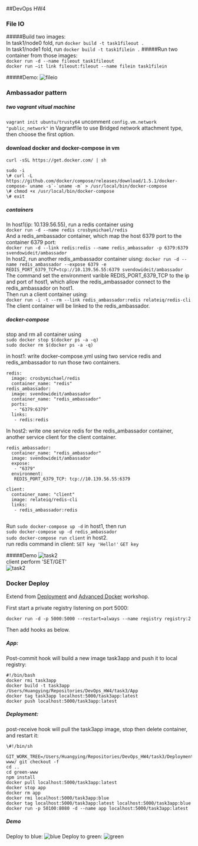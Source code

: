 ##DevOps HW4

### File IO
#####Build two images:    
In task1/node0 fold, run `docker build -t task1fileout .`    
In task1/node1 fold, run `docker build -t task1filein .`
#####Run two container from those images:   
`docker run -d --name fileout task1fileout`    
`docker run —it link fileout:fileout --name filein task1filein`

#####Demo:
![fileio](images/t1i1.gif)

### Ambassador pattern
##### two vagrant vitual machine    
`vagrant init ubuntu/trusty64`
uncomment `config.vm.network "public_network"` in Vagrantfile to use Bridged network attachment type, then choose the first option.

#### download docker and docker-compose in vm

```
curl -sSL https://get.docker.com/ | sh

sudo -i
\# curl -L https://github.com/docker/compose/releases/download/1.5.1/docker-compose-`uname -s`-`uname -m` > /usr/local/bin/docker-compose
\# chmod +x /usr/local/bin/docker-compose
\# exit

```

##### containers
In host1(ip: 10.139.56.55), run a redis container using   
`docker run -d --name redis crosbymichael/redis`     
And a redis_ambassador container, which map the host 6379 port to the container 6379 port:    
`docker run -d --link redis:redis --name redis_ambassador -p 6379:6379 svendowideit/ambassador`     
In host2, run another redis_ambassador container uisng:
`docker run -d --name redis_ambassador --expose 6379 -e REDIS_PORT_6379_TCP=tcp://10.139.56.55:6379 svendowideit/ambassador`    
The command set the environment varible REDIS_PORT_6379_TCP to the ip and port of host1, which allow the redis_ambassador connect to the redis_ambassador on host1.   
Then run a client container using:   
`docker run -i -t --rm --link redis_ambassador:redis relateiq/redis-cli`    
The client container will be linked to the redis_ambassador.
##### docker-compose
stop and rm all container using    
`sudo docker stop $(docker ps -a -q)`       
`sudo docker rm $(docker ps -a -q)`

in host1: write docker-compose.yml using two service redis and redis_ambassador to run those two containers.

```
redis:
  image: crosbymichael/redis
  container_name: "redis"
redis_ambassador:
  image: svendowideit/ambassador
  container_name: "redis_ambassador"
  ports:
   - "6379:6379"
  links:
   - redis:redis
```

In host2: write one service redis for the redis_ambassador container, another service client for the client container.


```
redis_ambassador:
  container_name: "redis_ambassador"
  image: svendowideit/ambassador
  expose:
   - "6379"
  environment:
   REDIS_PORT_6379_TCP: tcp://10.139.56.55:6379

client:
  container_name: "client"
  image: relateiq/redis-cli
  links:
   - redis_ambassador:redis
   
```

Run `sudo docker-compose up -d` in host1, 
then run    
`sudo docker-compose up -d redis_ambassador`   
`sudo docker-compose run client` in host2.    
run redis command in client:
`SET key 'Hello!'`
`GET key`

#####Demo
![task2](images/t2i2.gif)    
client perform 'SET/GET'     
![task2](images/t2i3.gif)

### Docker Deploy
Extend from [Deployment](https://github.com/CSC-DevOps/Deployment) and [Advanced Docker](https://github.com/CSC-DevOps/Course/blob/master/Workshops/AdvancedDocker.md) workshop.

First start a private registry listening on port 5000:

`docker run -d -p 5000:5000 --restart=always --name registry registry:2`

Then add hooks as below.


##### App:

Post-commit hook will build a new image task3app and push it to local registry:

```
#!/bin/bash
docker rmi task3app
docker build -t task3app /Users/Huangying/Repositories/DevOps_HW4/task3/App
docker tag task3app localhost:5000/task3app:latest
docker push localhost:5000/task3app:latest
```

##### Deployment:

post-receive hook will pull the task3app image, stop then delete container, and restart it:

```
\#!/bin/sh

GIT_WORK_TREE=/Users/Huangying/Repositories/DevOps_HW4/task3/Deployment/deploy/green-www/ git checkout -f
cd ..
cd green-www
npm install
docker pull localhost:5000/task3app:latest
docker stop app
docker rm app
docker rmi localhost:5000/task3app:blue
docker tag localhost:5000/task3app:latest localhost:5000/task3app:blue
docker run -p 50100:8080 -d --name app localhost:5000/task3app:latest

```

##### Demo
Deploy to blue:
![blue](images/t3i1.gif)
Deploy to green:
![green](images/t3i2.gif)








